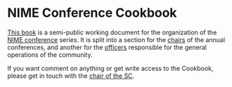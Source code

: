 # NIME Conference Cookbook

[This book](https://nime.gitbook.io/conference-cookbok/) is a semi-public working document for the organization of the [NIME conference](http://www.nime.org) series. It is split into a section for the [chairs](https://nime.gitbook.io/conference-cookbok/chairs) of the annual conferences, and another for the [officers](https://nime.gitbook.io/conference-cookbok/officers/) responsible for the general operations of the community.

If you want comment on anything or get write access to the Cookbook, please get in touch with the [chair of the SC](http://people.uio.no/alexanje).
